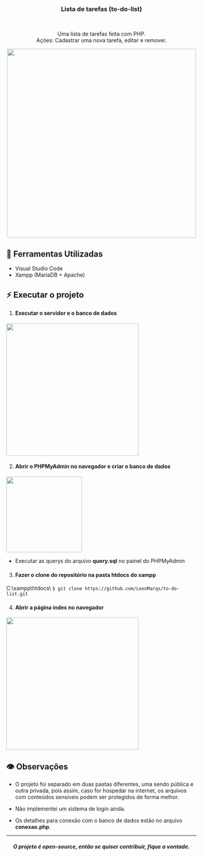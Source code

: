 <h3 align="center">Lista de tarefas (to-do-list)</h3>
  <br>
  <p align="center">
    Uma lista de tarefas feita com PHP. <br>
    Ações: Cadastrar uma nova tarefa, editar e remover.
  </p>
  
<p align="center">
<img src="https://imgur.com/kgJQrvu.png" width="500">
<p>
  
## :hammer: Ferramentas Utilizadas

* Visual Studio Code
* Xampp (MariaDB + Apache)

## :zap: Executar o projeto

1. #### Executar o servidor e o banco de dados
<img src="https://imgur.com/en1HUJU.png" width="350">

2. #### Abrir o PHPMyAdmin no navegador e criar o banco de dados
<img src="https://imgur.com/BRVLXkq.png" width="200">

   - Executar as querys do arquivo <strong>query.sql</strong> no painel do PHPMyAdmin

3. #### Fazer o clone do repositório na pasta htdocs do xampp
C:\xampp\htdocs\ ```$ git clone https://github.com/LeonMarqs/to-do-list.git```

4. #### Abrir a página index no navegador
<img src="https://imgur.com/sHvQR1z.png" width="350">

## :eye: Observações

* O projeto foi separado em duas pastas diferentes, uma sendo pública e outra privada, pois assim, caso for hospedar na internet, os arquivos com conteúdos sensíveis  podem ser protegidos de forma melhor.

* Não implementei um sistema de login ainda.

* Os detalhes para conexão com o banco de dados estão no arquivo <strong>conexao.php</strong>.

<hr>
<h5 align="center"> O projeto é open-source, então se quiser contribuir, fique a vontade.</h5>
